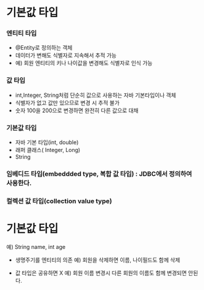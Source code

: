 # 기본값 타입

### 엔티티 타입
- @Entity로 정의하는 객체
- 데이터가 변해도 식별자로 지속해서 추적 가능
- 예) 회원 엔티티의 키나 나이값을 변경해도 식별자로 인식 가능

### 값 타입
- int,Integer, String처럼 단순히 값으로 사용하는 자바 기본타입이나 객체
- 식별자가 없고 값만 있으므로 변경 시 추적 불가
- 숫자 100을 200으로 변경하면 완전히 다른 값으로 대채


### 기본값 타입
- 자바 기본 타입(int, double)
- 래퍼 클래스( Integer, Long)
- String

### 임베디드 타입(embeddded type, 복합 값 타입) : JDBC에서 정의하여 사용한다.

### 컬렉션 값 타입(collection value type)


# 기본값 타입
예) String name, int age
- 생명주기를 엔티티의 의존
    예) 회원을 삭제하면 이름, 나이필드도 함께 삭제

- 값 타입은 공유하면 X
    예) 회원 이름 변경시 다른 회원의 이름도 함께 변경되면 안된다.